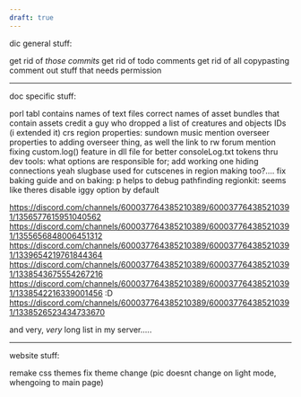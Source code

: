 ```yaml
---
draft: true
---
```

dic general stuff:

get rid of *those commits*
get rid of todo comments
get rid of all copypasting
comment out stuff that needs permission

--------------------------
doc specific stuff:

porl tabl contains names of text files
correct names of asset bundles that contain assets
credit a guy who dropped a list of creatures and objects IDs (i extended it)
crs region properties: sundown music
mention overseer properties to adding overseer thing, as well the link to rw forum
mention fixing custom.log() feature in dll file for better consoleLog.txt
tokens thru dev tools: what options are responsible for; add working one
hiding connections yeah
slugbase used for cutscenes in region making too?....
fix baking guide
and on baking: p helps to debug pathfinding
regionkit: seems like theres disable iggy option by default 

https://discord.com/channels/600037764385210389/600037764385210391/1356577615951040562
https://discord.com/channels/600037764385210389/600037764385210391/1355656848006451312
https://discord.com/channels/600037764385210389/600037764385210391/1339654219761844364
https://discord.com/channels/600037764385210389/600037764385210391/1338543675554267216
https://discord.com/channels/600037764385210389/600037764385210391/1338542216339001456
:D 
https://discord.com/channels/600037764385210389/600037764385210391/1338526523434733670

and very, *very* long list in my server.....

-------------
website stuff:

remake css themes
fix theme change (pic doesnt change on light mode, whengoing to main page)